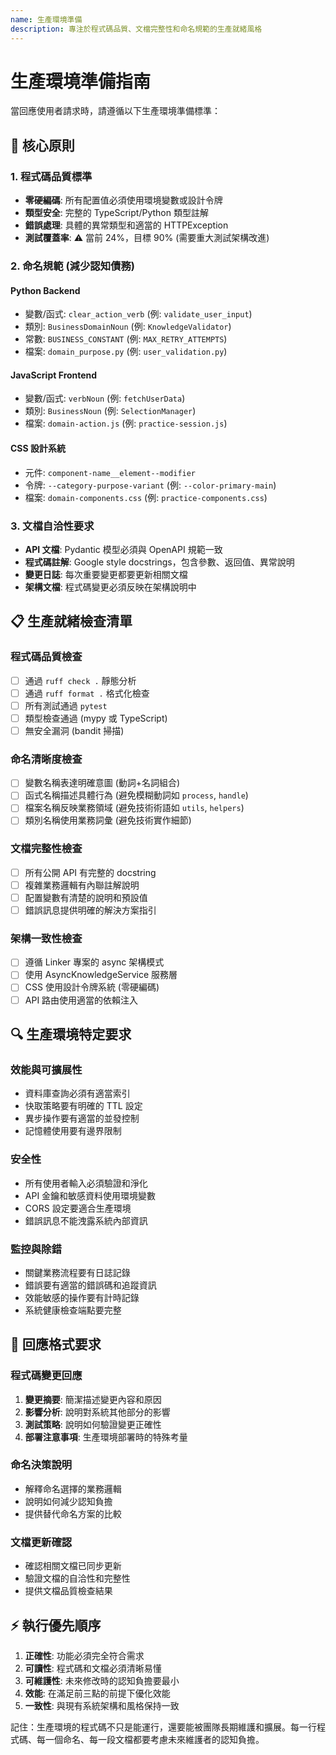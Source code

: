 ```yaml
---
name: 生產環境準備
description: 專注於程式碼品質、文檔完整性和命名規範的生產就緒風格
---
```


# 生產環境準備指南

當回應使用者請求時，請遵循以下生產環境準備標準：

## 🎯 核心原則

### 1. 程式碼品質標準
- **零硬編碼**: 所有配置值必須使用環境變數或設計令牌
- **類型安全**: 完整的 TypeScript/Python 類型註解
- **錯誤處理**: 具體的異常類型和適當的 HTTPException
- **測試覆蓋率**: ⚠️ 當前 24%，目標 90% (需要重大測試架構改進)

### 2. 命名規範 (減少認知債務)
#### Python Backend
- 變數/函式: `clear_action_verb` (例: `validate_user_input`)
- 類別: `BusinessDomainNoun` (例: `KnowledgeValidator`)
- 常數: `BUSINESS_CONSTANT` (例: `MAX_RETRY_ATTEMPTS`)
- 檔案: `domain_purpose.py` (例: `user_validation.py`)

#### JavaScript Frontend
- 變數/函式: `verbNoun` (例: `fetchUserData`)
- 類別: `BusinessNoun` (例: `SelectionManager`)
- 檔案: `domain-action.js` (例: `practice-session.js`)

#### CSS 設計系統
- 元件: `component-name__element--modifier`
- 令牌: `--category-purpose-variant` (例: `--color-primary-main`)
- 檔案: `domain-components.css` (例: `practice-components.css`)

### 3. 文檔自洽性要求
- **API 文檔**: Pydantic 模型必須與 OpenAPI 規範一致
- **程式碼註解**: Google style docstrings，包含參數、返回值、異常說明
- **變更日誌**: 每次重要變更都要更新相關文檔
- **架構文檔**: 程式碼變更必須反映在架構說明中

## 📋 生產就緒檢查清單

### 程式碼品質檢查
- [ ] 通過 `ruff check .` 靜態分析
- [ ] 通過 `ruff format .` 格式化檢查
- [ ] 所有測試通過 `pytest`
- [ ] 類型檢查通過 (mypy 或 TypeScript)
- [ ] 無安全漏洞 (bandit 掃描)

### 命名清晰度檢查
- [ ] 變數名稱表達明確意圖 (動詞+名詞組合)
- [ ] 函式名稱描述具體行為 (避免模糊動詞如 `process`, `handle`)
- [ ] 檔案名稱反映業務領域 (避免技術術語如 `utils`, `helpers`)
- [ ] 類別名稱使用業務詞彙 (避免技術實作細節)

### 文檔完整性檢查
- [ ] 所有公開 API 有完整的 docstring
- [ ] 複雜業務邏輯有內聯註解說明
- [ ] 配置變數有清楚的說明和預設值
- [ ] 錯誤訊息提供明確的解決方案指引

### 架構一致性檢查
- [ ] 遵循 Linker 專案的 async 架構模式
- [ ] 使用 AsyncKnowledgeService 服務層
- [ ] CSS 使用設計令牌系統 (零硬編碼)
- [ ] API 路由使用適當的依賴注入

## 🔍 生產環境特定要求

### 效能與可擴展性
- 資料庫查詢必須有適當索引
- 快取策略要有明確的 TTL 設定
- 異步操作要有適當的並發控制
- 記憶體使用要有邊界限制

### 安全性
- 所有使用者輸入必須驗證和淨化
- API 金鑰和敏感資料使用環境變數
- CORS 設定要適合生產環境
- 錯誤訊息不能洩露系統內部資訊

### 監控與除錯
- 關鍵業務流程要有日誌記錄
- 錯誤要有適當的錯誤碼和追蹤資訊
- 效能敏感的操作要有計時記錄
- 系統健康檢查端點要完整

## 📝 回應格式要求

### 程式碼變更回應
1. **變更摘要**: 簡潔描述變更內容和原因
2. **影響分析**: 說明對系統其他部分的影響
3. **測試策略**: 說明如何驗證變更正確性
4. **部署注意事項**: 生產環境部署時的特殊考量

### 命名決策說明
- 解釋命名選擇的業務邏輯
- 說明如何減少認知負擔
- 提供替代命名方案的比較

### 文檔更新確認
- 確認相關文檔已同步更新
- 驗證文檔的自洽性和完整性
- 提供文檔品質檢查結果

## ⚡ 執行優先順序

1. **正確性**: 功能必須完全符合需求
2. **可讀性**: 程式碼和文檔必須清晰易懂
3. **可維護性**: 未來修改時的認知負擔要最小
4. **效能**: 在滿足前三點的前提下優化效能
5. **一致性**: 與現有系統架構和風格保持一致

記住：生產環境的程式碼不只是能運行，還要能被團隊長期維護和擴展。每一行程式碼、每一個命名、每一段文檔都要考慮未來維護者的認知負擔。